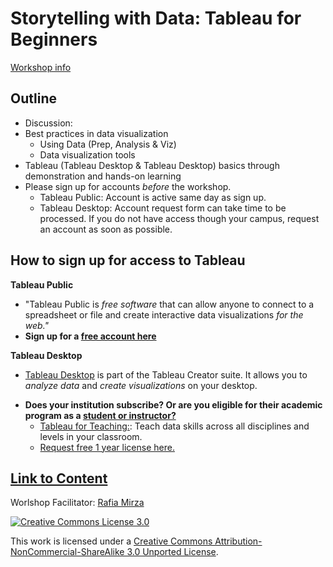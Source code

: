 # Storytelling with Data: Tableau for Beginners
[Workshop info](https://inside.twu.edu/campuses/read/storytelling-with-data-workshop-set)

## Outline
- Discussion:
- Best practices in data visualization
    - Using Data (Prep, Analysis & Viz)
    - Data visualization tools
- Tableau (Tableau Desktop & Tableau Desktop) basics through demonstration and hands-on learning 
- Please sign up for accounts *before* the workshop. 
    - Tableau Public: Account is active same day as sign up.
    - Tableau Desktop: Account request form can take time to be processed. If you do not have access though your campus, request an account as soon as possible.


## How to sign up for access to Tableau 

 **Tableau Public**
* "Tableau Public is *free software* that can allow anyone to connect to a spreadsheet or file and create interactive data visualizations *for the web."*
* **Sign up for a [free account here](https://public.tableau.com/en-us/s/)**

**Tableau Desktop**
* [Tableau Desktop](https://www.tableau.com/products/desktop) is part of the Tableau Creator suite. It allows you to *analyze data* and *create visualizations* on your desktop.
- **Does your institution subscribe? Or are you eligible for their academic program as a [student or instructor?](https://www.tableau.com/community/academic)**
    * [Tableau for Teaching:](https://www.tableau.com/academic/teaching): Teach data skills across all disciplines and levels in your classroom. 
    * [Request free 1 year license here.](https://www.tableau.com/academic/teaching#form)

## [Link to Content]()


Worlshop Facilitator: [Rafia Mirza](https://librarianrafia.github.io/about/)

[![Creative Commons License 3.0](https://licensebuttons.net/l/by-nc-sa/3.0/88x31.png)](https://creativecommons.org/licenses/by-nc-sa/3.0/)

This work is licensed under a <a rel="license" href="http://creativecommons.org/licenses/by-nc-sa/3.0/">Creative Commons Attribution-NonCommercial-ShareAlike 3.0 Unported License</a>.